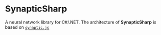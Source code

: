 
# SynapticSharp

A neural network library for C#/.NET.
The architecture of **SynapticSharp** is based on [`synaptic.js`](https://github.com/cazala/synaptic/)

